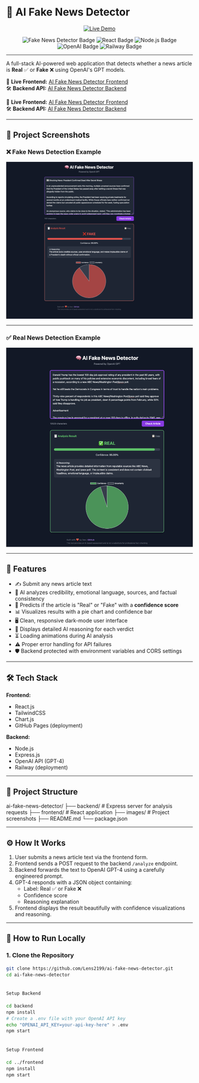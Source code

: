# 📰 AI Fake News Detector

<p align="center">
  <a href="https://lens2199.github.io/ai-fake-news-detector/" target="_blank">
    <img src="https://img.shields.io/badge/Live Demo-Click Here-brightgreen?style=for-the-badge" alt="Live Demo">
  </a>
</p>

<p align="center">
  <img src="https://img.shields.io/badge/FAKE%20NEWS%20DETECTOR-v1.0-red?style=for-the-badge" alt="Fake News Detector Badge"/>
  <img src="https://img.shields.io/badge/Built%20With-React-blue?style=for-the-badge" alt="React Badge"/>
  <img src="https://img.shields.io/badge/Backend-Node.js-green?style=for-the-badge" alt="Node.js Badge"/>
  <img src="https://img.shields.io/badge/AI%20Powered-OpenAI-blueviolet?style=for-the-badge" alt="OpenAI Badge"/>
  <img src="https://img.shields.io/badge/Deployed%20On-Railway-black?style=for-the-badge" alt="Railway Badge"/>
</p>

---

A full-stack AI-powered web application that detects whether a news article is **Real** ✅ or **Fake** ❌ using OpenAI's GPT models.

🚀 **Live Frontend:** [AI Fake News Detector Frontend](https://lens2199.github.io/ai-fake-news-detector/)  
🛠 **Backend API:** [AI Fake News Detector Backend](https://ai-fake-news-detector-production.up.railway.app/)

🚀 **Live Frontend:** [AI Fake News Detector Frontend](https://lens2199.github.io/ai-fake-news-detector/)  
🛠 **Backend API:** [AI Fake News Detector Backend](https://ai-fake-news-detector-production.up.railway.app/)

---

## 📸 Project Screenshots

### ❌ Fake News Detection Example
![Fake News Detection](./images/fake-news-detection.png)

---

### ✅ Real News Detection Example
![Real News Detection](./images/real-news-detection.png)

---

## 🎯 Features

- ✍️ Submit any news article text
- 🧠 AI analyzes credibility, emotional language, sources, and factual consistency
- 🎯 Predicts if the article is "Real" or "Fake" with a **confidence score**
- 📊 Visualizes results with a pie chart and confidence bar
- 🖥 Clean, responsive dark-mode user interface
- 💬 Displays detailed AI reasoning for each verdict
- ⏳ Loading animations during AI analysis
- ⚠️ Proper error handling for API failures
- 🛡 Backend protected with environment variables and CORS settings

---

## 🛠 Tech Stack

**Frontend:**
- React.js
- TailwindCSS
- Chart.js
- GitHub Pages (deployment)

**Backend:**
- Node.js
- Express.js
- OpenAI API (GPT-4)
- Railway (deployment)

---

## 📂 Project Structure

ai-fake-news-detector/ ├── backend/ # Express server for analysis requests ├── frontend/ # React application ├── images/ # Project screenshots ├── README.md └── package.json


---

## ⚙️ How It Works

1. User submits a news article text via the frontend form.
2. Frontend sends a POST request to the backend `/analyze` endpoint.
3. Backend forwards the text to OpenAI GPT-4 using a carefully engineered prompt.
4. GPT-4 responds with a JSON object containing:
   - Label: Real ✅ or Fake ❌
   - Confidence score
   - Reasoning explanation
5. Frontend displays the result beautifully with confidence visualizations and reasoning.

---

## 🚀 How to Run Locally

### 1. Clone the Repository

```bash
git clone https://github.com/Lens2199/ai-fake-news-detector.git
cd ai-fake-news-detector


Setup Backend

cd backend
npm install
# Create a .env file with your OpenAI API key
echo "OPENAI_API_KEY=your-api-key-here" > .env
npm start


Setup Frontend

cd ../frontend
npm install
npm start



